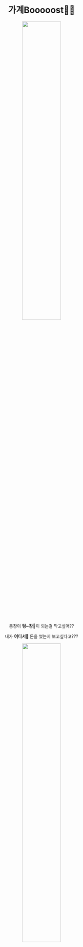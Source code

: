 <div align="center">
  
# 가계Booooost💸🚀 


<img src=https://i.imgur.com/wTWttsn.png width=50%>


통장이 **텅~장**💸이 되는걸 막고싶어??

내가 **어디서**🚩 돈을 썼는지 보고싶다고???


<img src=https://i.imgur.com/MWrmoOa.png width=50%>


그렇다면 알려주는게 인지상정 ⁉

이 세상의 **텅장을 막기 위해** 🚨

이 세상의 **통장을 지키기 위해**

내가 쓴 돈을 **지도**로 위치를 알려주는

부스트캠프 **귀**.염.**둥**.이.의 **가계Boost**💸🚀다아옹
<br>
<br>
  
**<`코틀린이`가 알려주는 가계Boost로 통장 관리하기!>**
```
1. 내가 지출한 금액과 위치를 적는다.
2. 지도로 어디서 돈을 많이 썼는지 확인한다.
3. 한달에 얼마나 지출했는지 통계를 확인한다.
```

내가 **어디서** 돈을 많이 쓰는지 확인하고 <br>
어디서 **지출을 줄여야** 할지 살펴 볼 기회라아아옹 😻

</div>
<br>
  
## 🤼‍♂️🤼‍♀️ 팀원 
|[K009 김영훈](https://github.com/kim0hoon)|[K011 김지현](https://github.com/7hong13)|[K032 신재혁](https://github.com/sus0985)|[K034 안하현](https://github.com/anhahyoun)|
|:----:|:----:|:----:|:----:|
|<img src="https://github.com/kim0hoon.png" width="100">|<img src="https://github.com/7hong13.png" width="100">|<img src="https://github.com/sus0985.png" width=100>|<img src="https://github.com/anhahyoun.png" width="100">|
 
<br>
  
## 🎯 프로젝트 목표 
1️⃣ 지도 API 사용
  
2️⃣ 라이브러리 사용 안하고 달력 만들기
  
3️⃣ Koin 사용

<br>
  
## 💡 프로젝트 주요 기능

1️⃣ 달력에 지출/수입 금액을 표시할 수 있습니다.
  
2️⃣ 원하는 기간의 지출/수입 통계를 확인할 수 있습니다.
  
3️⃣ 지도를 통해 어느 곳에서 지출/수입이 있었는지 확인할 수 있습니다.

<br>
  
## 🎞 데모 영상
  준비중
 
<br>
  
## 🔗 관련 링크
- [Ground rule](https://cuddly-fir-e09.notion.site/39dffbe249be45599aac0e1db06d4c25)
- [Backlog](https://docs.google.com/spreadsheets/d/1DGLHnlF7mAqhZZ-C_aFjou7Zl4KE4YrJlnghAUXCOyg/edit#gid=0)

<br>
  
## ⚙ 개발 환경
- [![Android](https://img.shields.io/badge/Android%20Studio-Arctic%20Fox%20%7C%202020.3.1%20Patch%203-blue)]()
- [![Kotlin](https://img.shields.io/badge/language-kotlin-yellow)]()


